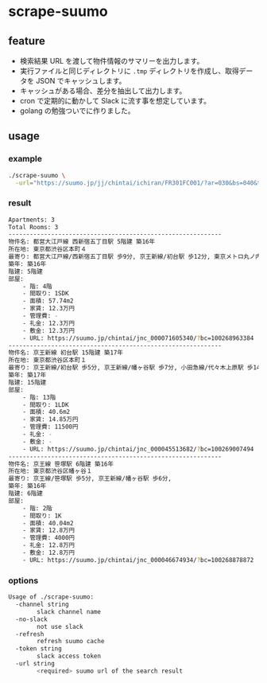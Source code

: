 scrape-suumo
=================

## feature

- 検索結果 URL を渡して物件情報のサマリーを出力します。
- 実行ファイルと同じディレクトリに `.tmp` ディレクトリを作成し、取得データを JSON でキャッシュします。
- キャッシュがある場合、差分を抽出して出力します。
- cron で定期的に動かして Slack に流す事を想定しています。
- golang の勉強ついでに作りました。


## usage

### example

```sh
./scrape-suumo \
  -url="https://suumo.jp/jj/chintai/ichiran/FR301FC001/?ar=030&bs=040&ta=13&sc=13113&cb=7.0&ct=15.0&et=15&md=02&md=03&md=04&md=05&md=06&cn=25&mb=40&mt=9999999&tc=0401303&tc=0400101&tc=0400104&tc=0400501&tc=0400502&tc=0400601&tc=0400301&shkr1=03&shkr2=03&shkr3=03&shkr4=03&fw2=&srch_navi=1"
```

### result

```sh
Apartments: 3
Total Rooms: 3
------------------------------------------------------------
物件名: 都営大江戸線 西新宿五丁目駅 5階建 築16年
所在地: 東京都渋谷区本町４
最寄り: 都営大江戸線/西新宿五丁目駅 歩9分, 京王新線/初台駅 歩12分, 東京メトロ丸ノ内線/中野坂上駅 歩14分
築年: 築16年
階建: 5階建
部屋:
    - 階: 4階
    - 間取り: 1SDK
    - 面積: 57.74m2
    - 家賃: 12.3万円
    - 管理費: -
    - 礼金: 12.3万円
    - 敷金: 12.3万円
    - URL: https://suumo.jp/chintai/jnc_000071605340/?bc=100268963384
------------------------------------------------------------
物件名: 京王新線 初台駅 15階建 築17年
所在地: 東京都渋谷区本町１
最寄り: 京王新線/初台駅 歩5分, 京王新線/幡ヶ谷駅 歩7分, 小田急線/代々木上原駅 歩14分
築年: 築17年
階建: 15階建
部屋:
    - 階: 13階
    - 間取り: 1LDK
    - 面積: 40.6m2
    - 家賃: 14.85万円
    - 管理費: 11500円
    - 礼金: -
    - 敷金: -
    - URL: https://suumo.jp/chintai/jnc_000045513682/?bc=100269007494
------------------------------------------------------------
物件名: 京王線 笹塚駅 6階建 築16年
所在地: 東京都渋谷区幡ヶ谷１
最寄り: 京王線/笹塚駅 歩5分, 京王新線/幡ヶ谷駅 歩6分,
築年: 築16年
階建: 6階建
部屋:
    - 階: 2階
    - 間取り: 1K
    - 面積: 40.04m2
    - 家賃: 12.8万円
    - 管理費: 4000円
    - 礼金: 12.8万円
    - 敷金: 12.8万円
    - URL: https://suumo.jp/chintai/jnc_000046674934/?bc=100268878872
```

### options

```sh
Usage of ./scrape-suumo:
  -channel string
        slack channel name
  -no-slack
        not use slack
  -refresh
        refresh suumo cache
  -token string
        slack access token
  -url string
        <required> suumo url of the search result
```
